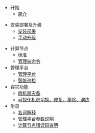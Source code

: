 * 开始
  * [简介](white-paper.md)
<!--  * [最新功能列表](new-features.md)-->
* 安装部署及升级
  * [安装部署](install-and-deploy.md)
  * [手动升级](manual-update.md)
<!--  * [集群环境要求说明](cluster-environment-requirement.md)-->
<!--  * [硬件配置推荐](hardware-config-recommendation.md)-->
* 计算节点
  * [标准](standard.md)
  * [管理端命令](management-port-command.md)
* 管理平台
  * [管理平台](hotdb-management.md)
  * [智能巡检](intelligent-inspection.md)
* 容灾功能
  * [跨机房灾备](cross-idc-dr.md)
  * [可视化机房切换、修复、移除、演练](visual-idc.md) 
* 附录
  * [名词解释](glossary.md)
  * [管理平台参数说明](hotdb-management-parameters.md)
  * [计算节点错误码说明](hotdb-server-error-codes.md)
